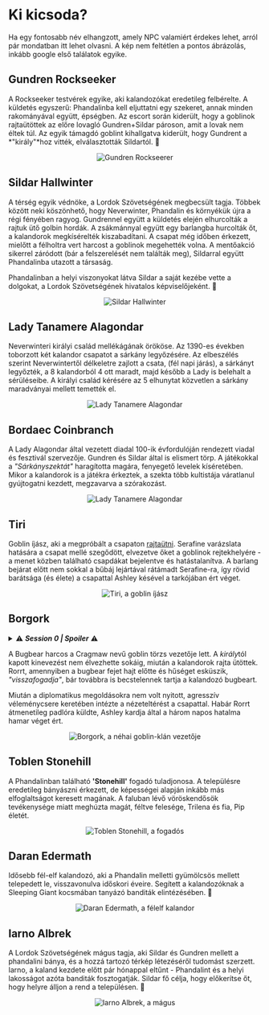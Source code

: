 # Ki kicsoda?

Ha egy fontosabb név elhangzott, amely NPC valamiért érdekes lehet, arról pár mondatban itt lehet olvasni. A kép nem feltétlen a pontos ábrázolás, inkább google első találatok egyike.

## Gundren Rockseeker

A Rockseeker testvérek egyike, aki kalandozókat eredetileg felbérelte. A küldetés egyszerű: Phandalinba kell eljuttatni egy szekeret, annak minden rakományával együtt, épségben. Az escort során kiderült, hogy a goblinok rajtaütöttek az előre lovagló Gundren+Sildar pároson, amit a lovak nem éltek túl. Az egyik támagdó goblint kihallgatva kiderült, hogy Gundrent a *"király"*hoz vitték, elválasztották Sildartól. 🔁

<center>

![Gundren Rockseerer](./images/npcs/gundren.png)

</center>

## Sildar Hallwinter

A térség egyik védnöke, a Lordok Szövetségének megbecsült tagja. Többek között neki köszönhető, hogy Neverwinter, Phandalin és környékük újra a régi fényében ragyog. Gundrennel együtt a küldetés elején elhurcolták a rajtuk ütő golbin hordák. A zsákmánnyal együtt egy barlangba hurcolták őt, a kalandorok megkísérelték kiszabadítani. A csapat még időben érkezett, mielőtt a félholtra vert harcost a goblinok megehették volna. A mentőakció sikerrel záródott (bár a felszerelését nem találták meg), Sildarral együtt Phandalinba utazott a társaság.

Phandalinban a helyi viszonyokat látva Sildar a saját kezébe vette a dolgokat, a Lordok Szövetségének hivatalos képviselőjeként.
 🔁

<center>

![Sildar Hallwinter](./images/npcs/Sildar.png)

</center>

## Lady Tanamere Alagondar

Neverwinteri királyi család mellékágának örököse. Az 1390-es években toborzott két kalandor csapatot a sárkány legyőzésére. Az elbeszélés szerint Neverwintertől délkeletre zajlott a csata, (fél napi járás), a sárkányt legyőzték, a 8 kalandorból 4 ott maradt, majd később a Lady is belehalt a sérüléseibe. A királyi család kérésére az 5 elhunytat közvetlen a sárkány maradványai mellett temették el.
<center>

![Lady Tanamere Alagondar](./images/npcs/lady-alagondar.png)

</center>

## Bordaec Coinbranch

A Lady Alagondar által vezetett diadal 100-ik évfordulóján rendezett viadal és fesztivál szervezője. Gundren és Sildar által is elismert törp. A játékokkal a *"Sárkányszektát"* haragította magára, fenyegető levelek kíséretében. Mikor a kalandorok is a játékra érkeztek, a szekta több kultistája váratlanul gyújtogatni kezdett, megzavarva a szórakozást.

<center>

![Lady Tanamere Alagondar](./images/npcs/bordaec.jpg)

</center>

## Tiri

Goblin íjász, aki a megpróbált a csapaton <a href='./session-6.md#tiri_introduction'>rajtaütni</a>. Serafine varázslata hatására a csapat mellé szegődött, elvezetve őket a goblinok rejtekhelyére - a menet közben található csapdákat bejelentve és hatástalanítva. A barlang bejárat előtt nem sokkal a bűbáj lejártával rátámadt Serafine-ra, így rövid barátsága (és élete) a csapattal Ashley késével a tarkójában ért véget.

<center>

![Tiri, a goblin íjász](./images/npcs/tiri.png)

</center>

## Borgork

<details>
  <summary>⚠ <b><i>Session 0 | Spoiler</i></b> ⚠</summary>
  A Bonebreaker nevű bugbear klán egyik kiváló harcosa, aki a sámánjuk, Thernurr meggyilkolása után együtt indult Rorral megkeresni Churrark ellopott koponyáját. Miután találkoztak Nanával, és Rorr nem hagyta, hogy megölje az ifjú eladrint, Thernurr kitagadta Rorrt, árulónak nevezve, majd a maga útjára indult.
  <p/>
</details>

A Bugbear harcos a Cragmaw nevű goblin törzs vezetője lett. A *király*tól kapott kinevezést nem élvezhette sokáig, miután a kalandorok rajta ütöttek. Rorrt, amennyiben a bugbear fejet hajt előtte és hűséget esküszik, *"visszafogadja"*, bár továbbra is becstelennek tartja a kalandozó bugbeart.

Miután a diplomatikus megoldásokra nem volt nyitott, agresszív véleménycsere keretében intézte a nézeteltérést a csapattal.
Habár Rorrt átmenetileg padlóra küldte, Ashley kardja által a három napos hatalma hamar véget ért.

<center>

![Borgork, a néhai goblin-klán vezetője](./images/npcs/borgork.jpg)

</center>

## Toblen Stonehill

A Phandalinban található **'Stonehill'** fogadó tuladjonosa. A településre eredetileg bányászni érkezett, de képességei alapján inkább más elfoglaltságot keresett magának. A faluban lévő vöröskendősök tevékenysége miatt meghúzta magát, féltve felesége, Trilena és fia, Pip életét.

<center>

![Toblen Stonehill, a fogadós](./images/npcs/Toblen_Stonehill.png)

</center>

## Daran Edermath

Idősebb fél-elf kalandozó, aki a Phandalin melletti gyümölcsös mellett telepedett le, visszavonulva időskori éveire. Segített a kalandozóknak a Sleeping Giant kocsmában tanyázó banditák elintézésében. 🔁

<center>

![Daran Edermath, a félelf kalandor](./images/npcs/daran_edermath.jpg)

</center>

## Iarno Albrek

A Lordok Szövetségének mágus tagja, aki Sildar és Gundren mellett a phandalini bánya, és a hozzá tartozó térkép létezéséről tudomást szerzett. Iarno, a kaland kezdete előtt pár hónappal eltűnt - Phandalint és a helyi lakosságot azóta banditák fosztogatják. Sildar fő célja, hogy előkerítse őt, hogy helyre álljon a rend a településen. 🔁

<center>

![Iarno Albrek, a mágus](./images/npcs/iarno.png)

</center>
